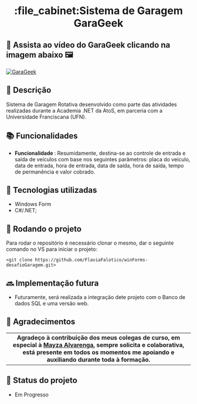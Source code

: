 <h1 align="center">:file_cabinet:Sistema de Garagem GaraGeek</h1>

## 🎥 Assista ao vídeo do GaraGeek clicando na imagem abaixo 🖼️

[![GaraGeek](https://lh3.googleusercontent.com/KJ7LG6YewFiZO4szXXC0X76nzgd-USib9KdIMIAKaoExhxVy-g5J11k-jys5Vwf4YmglOFQVuCx9ycm0rKMkhgdUruiyPufDveskBCDRmEKHrdo_uI_NgvajyGIyixGjZ1QXDVX93e1S5NzApKxdt5pIM15VfYhiG8tWNvqtpAIIAGmHQeuTdvNvdU0NCZ70mfIECJw6Kx067hwlcjneQLCo3p7BgpCq-Q6dSga0pr6HRnc9_VXgeXAA0eKhZtigTY9aw44yw1-qoaf0dy8uBk40baNlS6TLjpXlDQeNFIT-QBvhDariq_zDHbKh_S7sb3QgqJ-6k-s_TLBTAaqEBg0qeIJ2NvULP6M8JxdRcd-P4KXMqakYEBqcq33PWRg_KzraAjs8cNVqqZknZ_XBHUewspf2NiqBDOChc_NTAhysSuuw0BQnXA4Rf4_PyRQ3UAysNZAM55nfTTtL5Ha1w_B5XXbNvluxWzm-EdDUJFhBF8MkTeJGA-qS2NRDOznBhKByjE-aiChYxB3e0uxlxfjfgjYROC4Qzes7vUbo49gJnYfnXvVkXcyrqv3N674X1DacE3PORrQvHQ4lir-2UTQkBr_pdanZ_ybm_FGDgOhmO9IMeQFvCHTuQ9IWOdxf74PRViXJTMrP4nc08YW9sEexlrEbaisT6v5STPsXkdb0xX7_1MLNzIowjQF6rtdc8eWJedkX1dP0wZ_vmqeGMFuOLhYILTV2V0ct_NWl7QQqrnno45g9KoZ_BGts=w805-h537-no?authuser=0)](https://youtu.be/ZELJz10mO_c)

## :memo: Descrição
Sistema de Garagem Rotativa desenvolvido como parte das atividades realizadas durante a Academia .NET da AtoS, em parceria com a Universidade Franciscana (UFN). 

## :books: Funcionalidades
* <b>Funcionalidade </b>: Resumidamente, destina-se ao controle de entrada e saída de veículos com base nos seguintes parâmetros: placa do veículo, data de entrada, hora de entrada, data de saída, hora de saída, tempo de permanência e valor cobrado.  

## :wrench: Tecnologias utilizadas
* Windows Form
* C#/.NET;

## :rocket: Rodando o projeto
Para rodar o repositório é necessário clonar o mesmo, dar o seguinte comando no VS para iniciar o projeto:
```
<git clone https://github.com/FlaviaFalotico/winForms-desafioGaragem.git>
```

## :soon: Implementação futura
* Futuramente, será realizada a integração dete projeto com o Banco de dados SQL e uma versão web.

## :handshake: Agradecimentos
<table>
  <tr>
    <td align="center">
      <b> Agradeço à contribuição dos meus colegas de curso, em especial à <a href="https://github.com/MayzaAlv">Mayza Alvarenga</a>, sempre solicita e colaborativa, está presente em todos os momentos me       apoiando e auxiliando durante toda à formação.</b>       
    </td>
  </tr>
</table>


## :dart: Status do projeto
* Em Progresso
